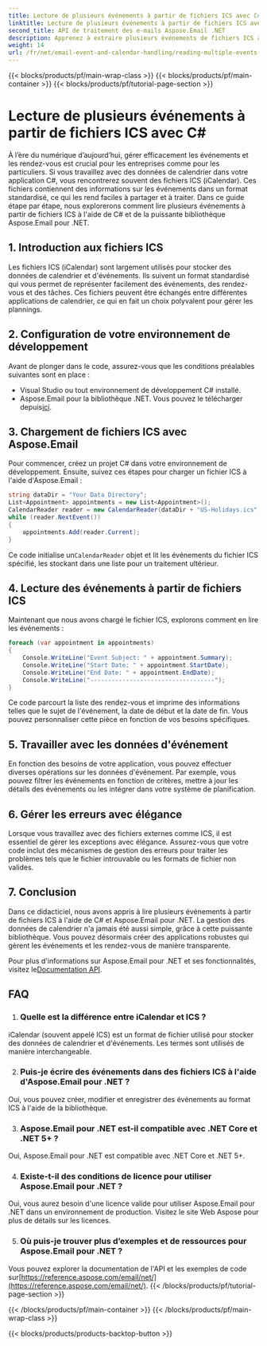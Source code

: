 ```yaml
---
title: Lecture de plusieurs événements à partir de fichiers ICS avec C#
linktitle: Lecture de plusieurs événements à partir de fichiers ICS avec C#
second_title: API de traitement des e-mails Aspose.Email .NET
description: Apprenez à extraire plusieurs événements de fichiers ICS à l'aide d'Aspose.Email pour .NET. Un guide étape par étape avec des exemples de code pour une gestion efficace des événements.
weight: 14
url: /fr/net/email-event-and-calendar-handling/reading-multiple-events-from-ics-files-with-csharp/
---
```


{{< blocks/products/pf/main-wrap-class >}}
{{< blocks/products/pf/main-container >}}
{{< blocks/products/pf/tutorial-page-section >}}

# Lecture de plusieurs événements à partir de fichiers ICS avec C#


À l’ère du numérique d’aujourd’hui, gérer efficacement les événements et les rendez-vous est crucial pour les entreprises comme pour les particuliers. Si vous travaillez avec des données de calendrier dans votre application C#, vous rencontrerez souvent des fichiers ICS (iCalendar). Ces fichiers contiennent des informations sur les événements dans un format standardisé, ce qui les rend faciles à partager et à traiter. Dans ce guide étape par étape, nous explorerons comment lire plusieurs événements à partir de fichiers ICS à l'aide de C# et de la puissante bibliothèque Aspose.Email pour .NET.

## 1. Introduction aux fichiers ICS
Les fichiers ICS (iCalendar) sont largement utilisés pour stocker des données de calendrier et d'événements. Ils suivent un format standardisé qui vous permet de représenter facilement des événements, des rendez-vous et des tâches. Ces fichiers peuvent être échangés entre différentes applications de calendrier, ce qui en fait un choix polyvalent pour gérer les plannings.

## 2. Configuration de votre environnement de développement
Avant de plonger dans le code, assurez-vous que les conditions préalables suivantes sont en place :
- Visual Studio ou tout environnement de développement C# installé.
-  Aspose.Email pour la bibliothèque .NET. Vous pouvez le télécharger depuis[ici](https://releases.aspose.com/email/net/).

## 3. Chargement de fichiers ICS avec Aspose.Email
Pour commencer, créez un projet C# dans votre environnement de développement. Ensuite, suivez ces étapes pour charger un fichier ICS à l'aide d'Aspose.Email :

```csharp
string dataDir = "Your Data Directory";
List<Appointment> appointments = new List<Appointment>();
CalendarReader reader = new CalendarReader(dataDir + "US-Holidays.ics");
while (reader.NextEvent())
{
    appointments.Add(reader.Current);
}
```

 Ce code initialise un`CalendarReader` objet et lit les événements du fichier ICS spécifié, les stockant dans une liste pour un traitement ultérieur.

## 4. Lecture des événements à partir de fichiers ICS
Maintenant que nous avons chargé le fichier ICS, explorons comment en lire les événements :

```csharp
foreach (var appointment in appointments)
{
    Console.WriteLine("Event Subject: " + appointment.Summary);
    Console.WriteLine("Start Date: " + appointment.StartDate);
    Console.WriteLine("End Date: " + appointment.EndDate);
    Console.WriteLine("-----------------------------------");
}
```
Ce code parcourt la liste des rendez-vous et imprime des informations telles que le sujet de l'événement, la date de début et la date de fin. Vous pouvez personnaliser cette pièce en fonction de vos besoins spécifiques.

## 5. Travailler avec les données d'événement
En fonction des besoins de votre application, vous pouvez effectuer diverses opérations sur les données d'événement. Par exemple, vous pouvez filtrer les événements en fonction de critères, mettre à jour les détails des événements ou les intégrer dans votre système de planification.

## 6. Gérer les erreurs avec élégance
Lorsque vous travaillez avec des fichiers externes comme ICS, il est essentiel de gérer les exceptions avec élégance. Assurez-vous que votre code inclut des mécanismes de gestion des erreurs pour traiter les problèmes tels que le fichier introuvable ou les formats de fichier non valides.

## 7. Conclusion
Dans ce didacticiel, nous avons appris à lire plusieurs événements à partir de fichiers ICS à l'aide de C# et Aspose.Email pour .NET. La gestion des données de calendrier n'a jamais été aussi simple, grâce à cette puissante bibliothèque. Vous pouvez désormais créer des applications robustes qui gèrent les événements et les rendez-vous de manière transparente.

 Pour plus d'informations sur Aspose.Email pour .NET et ses fonctionnalités, visitez le[Documentation API](https://reference.aspose.com/email/net/).

## FAQ
1. ### Quelle est la différence entre iCalendar et ICS ?
iCalendar (souvent appelé ICS) est un format de fichier utilisé pour stocker des données de calendrier et d'événements. Les termes sont utilisés de manière interchangeable.

2. ### Puis-je écrire des événements dans des fichiers ICS à l'aide d'Aspose.Email pour .NET ?
Oui, vous pouvez créer, modifier et enregistrer des événements au format ICS à l'aide de la bibliothèque.

3. ### Aspose.Email pour .NET est-il compatible avec .NET Core et .NET 5+ ?
Oui, Aspose.Email pour .NET est compatible avec .NET Core et .NET 5+.

4. ### Existe-t-il des conditions de licence pour utiliser Aspose.Email pour .NET ?
Oui, vous aurez besoin d'une licence valide pour utiliser Aspose.Email pour .NET dans un environnement de production. Visitez le site Web Aspose pour plus de détails sur les licences.

5. ### Où puis-je trouver plus d’exemples et de ressources pour Aspose.Email pour .NET ?
 Vous pouvez explorer la documentation de l'API et les exemples de code sur[https://reference.aspose.com/email/net/](https://reference.aspose.com/email/net/).
{{< /blocks/products/pf/tutorial-page-section >}}

{{< /blocks/products/pf/main-container >}}
{{< /blocks/products/pf/main-wrap-class >}}

{{< blocks/products/products-backtop-button >}}
